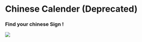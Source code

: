 # Chinese Calender (Deprecated)

### Find your chinese Sign !

![](https://github.com/mmeyfour/Zodiaco/blob/master/Zodiaco.gif)
